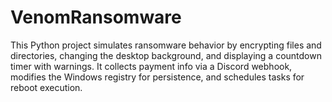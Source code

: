 # VenomRansomware
This Python project simulates ransomware behavior by encrypting files and directories, changing the desktop background, and displaying a countdown timer with warnings. It collects payment info via a Discord webhook, modifies the Windows registry for persistence, and schedules tasks for reboot execution. 
